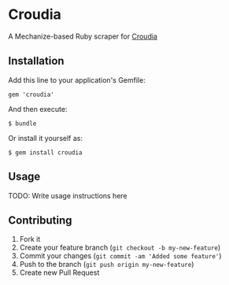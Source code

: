 # Croudia

A Mechanize-based Ruby scraper for [Croudia](https://croudia.com)

## Installation

Add this line to your application's Gemfile:

    gem 'croudia'

And then execute:

    $ bundle

Or install it yourself as:

    $ gem install croudia

## Usage

TODO: Write usage instructions here

## Contributing

1. Fork it
2. Create your feature branch (`git checkout -b my-new-feature`)
3. Commit your changes (`git commit -am 'Added some feature'`)
4. Push to the branch (`git push origin my-new-feature`)
5. Create new Pull Request
